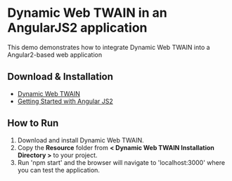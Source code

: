 Dynamic Web TWAIN in an AngularJS2 application
=======================================================================

This demo demonstrates how to integrate Dynamic Web TWAIN into a Angular2-based web application

Download & Installation
-----------------------
* [Dynamic Web TWAIN][1]
* [Getting Started with Angular JS2][2]

How to Run
-----------
1. Download and install Dynamic Web TWAIN.
2. Copy the **Resource** folder from **< Dynamic Web TWAIN Installation Directory >** to your project.
3. Run 'npm start' and the browser will navigate to 'localhost:3000' where you can test the application.

[1]:http://www.dynamsoft.com/Downloads/WebTWAIN_Download.aspx
[2]:https://angular.io/docs/ts/latest/quickstart.html
